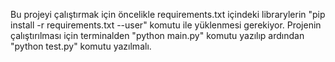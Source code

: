 Bu projeyi çalıştırmak için öncelikle requirements.txt içindeki librarylerin "pip install -r requirements.txt --user" komutu ile yüklenmesi gerekiyor.
Projenin çalıştırılması için terminalden "python main.py" komutu yazılıp ardından "python test.py" komutu yazılmalı.
